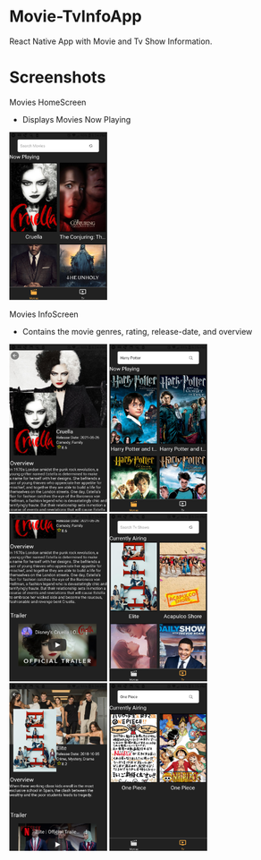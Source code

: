 # Movie-TvInfoApp

React Native App with Movie and Tv Show Information.

# Screenshots

Movies HomeScreen
- Displays Movies Now Playing
<img src="/demo/screenshots/Movies-Home.png" height="300" width="175">

Movies InfoScreen
- Contains the movie genres, rating, release-date, and overview

<img src="/demo/screenshots/Movies-Info.png" height="300" width="175" >
<img src="/demo/screenshots/Movies-Search.png" height="300" width="175" >
<img src="/demo/screenshots/Trailer.png" height="300" width="175">
<img src="/demo/screenshots/Tv-Home.png" height="300" width="175" >
<img src="/demo/screenshots/Tv-Info.png" height="300" width="175" >
<img src="/demo/screenshots/Tv-Search.png" height="300" width="175" >
